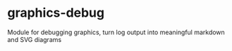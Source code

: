 # graphics-debug
Module for debugging graphics, turn log output into meaningful markdown and SVG diagrams
